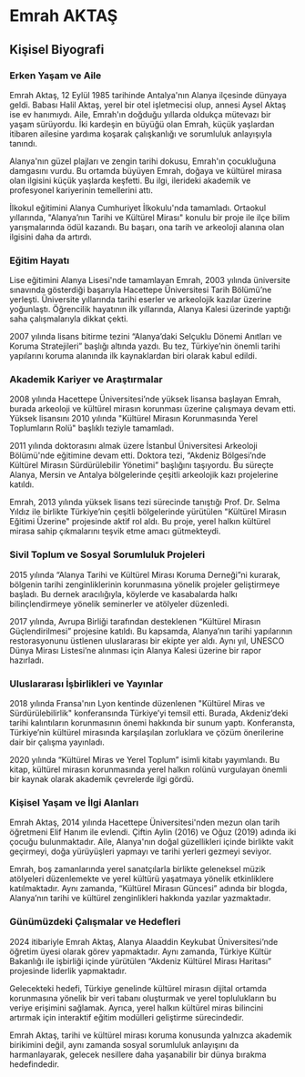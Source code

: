 # Emrah AKTAŞ

## Kişisel Biyografi

### Erken Yaşam ve Aile

Emrah Aktaş, 12 Eylül 1985 tarihinde Antalya'nın Alanya ilçesinde dünyaya geldi. Babası Halil Aktaş, yerel bir otel işletmecisi olup, annesi Aysel Aktaş ise ev hanımıydı. Aile, Emrah'ın doğduğu yıllarda oldukça mütevazı bir yaşam sürüyordu. İki kardeşin en büyüğü olan Emrah, küçük yaşlardan itibaren ailesine yardıma koşarak çalışkanlığı ve sorumluluk anlayışıyla tanındı.

Alanya'nın güzel plajları ve zengin tarihi dokusu, Emrah'ın çocukluğuna damgasını vurdu. Bu ortamda büyüyen Emrah, doğaya ve kültürel mirasa olan ilgisini küçük yaşlarda keşfetti. Bu ilgi, ilerideki akademik ve profesyonel kariyerinin temellerini attı.

İlkokul eğitimini Alanya Cumhuriyet İlkokulu'nda tamamladı. Ortaokul yıllarında, "Alanya’nın Tarihi ve Kültürel Mirası" konulu bir proje ile ilçe bilim yarışmalarında ödül kazandı. Bu başarı, ona tarih ve arkeoloji alanına olan ilgisini daha da artırdı.

### Eğitim Hayatı

Lise eğitimini Alanya Lisesi'nde tamamlayan Emrah, 2003 yılında üniversite sınavında gösterdiği başarıyla Hacettepe Üniversitesi Tarih Bölümü’ne yerleşti. Üniversite yıllarında tarihi eserler ve arkeolojik kazılar üzerine yoğunlaştı. Öğrencilik hayatının ilk yıllarında, Alanya Kalesi üzerinde yaptığı saha çalışmalarıyla dikkat çekti.

2007 yılında lisans bitirme tezini “Alanya’daki Selçuklu Dönemi Anıtları ve Koruma Stratejileri” başlığı altında yazdı. Bu tez, Türkiye’nin önemli tarihi yapılarını koruma alanında ilk kaynaklardan biri olarak kabul edildi.

### Akademik Kariyer ve Araştırmalar

2008 yılında Hacettepe Üniversitesi’nde yüksek lisansa başlayan Emrah, burada arkeoloji ve kültürel mirasın korunması üzerine çalışmaya devam etti. Yüksek lisansını 2010 yılında "Kültürel Mirasın Korunmasında Yerel Toplumların Rolü" başlıklı teziyle tamamladı.

2011 yılında doktorasını almak üzere İstanbul Üniversitesi Arkeoloji Bölümü'nde eğitimine devam etti. Doktora tezi, “Akdeniz Bölgesi’nde Kültürel Mirasın Sürdürülebilir Yönetimi” başlığını taşıyordu. Bu süreçte Alanya, Mersin ve Antalya bölgelerinde çeşitli arkeolojik kazı projelerine katıldı.

Emrah, 2013 yılında yüksek lisans tezi sürecinde tanıştığı Prof. Dr. Selma Yıldız ile birlikte Türkiye’nin çeşitli bölgelerinde yürütülen "Kültürel Mirasın Eğitimi Üzerine" projesinde aktif rol aldı. Bu proje, yerel halkın kültürel mirasa sahip çıkmalarını teşvik etme amacı gütmekteydi.

### Sivil Toplum ve Sosyal Sorumluluk Projeleri

2015 yılında “Alanya Tarihi ve Kültürel Mirası Koruma Derneği”ni kurarak, bölgenin tarihi zenginliklerinin korunmasına yönelik projeler geliştirmeye başladı. Bu dernek aracılığıyla, köylerde ve kasabalarda halkı bilinçlendirmeye yönelik seminerler ve atölyeler düzenledi.

2017 yılında, Avrupa Birliği tarafından desteklenen “Kültürel Mirasın Güçlendirilmesi” projesine katıldı. Bu kapsamda, Alanya’nın tarihi yapılarının restorasyonunu üstlenen uluslararası bir ekipte yer aldı. Aynı yıl, UNESCO Dünya Mirası Listesi’ne alınması için Alanya Kalesi üzerine bir rapor hazırladı.

### Uluslararası İşbirlikleri ve Yayınlar

2018 yılında Fransa'nın Lyon kentinde düzenlenen "Kültürel Miras ve Sürdürülebilirlik" konferansında Türkiye’yi temsil etti. Burada, Akdeniz’deki tarihi kalıntıların korunmasının önemi hakkında bir sunum yaptı. Konferansta, Türkiye’nin kültürel mirasında karşılaşılan zorluklara ve çözüm önerilerine dair bir çalışma yayınladı.

2020 yılında “Kültürel Miras ve Yerel Toplum” isimli kitabı yayımlandı. Bu kitap, kültürel mirasın korunmasında yerel halkın rolünü vurgulayan önemli bir kaynak olarak akademik çevrelerde ilgi gördü.

### Kişisel Yaşam ve İlgi Alanları

Emrah Aktaş, 2014 yılında Hacettepe Üniversitesi'nden mezun olan tarih öğretmeni Elif Hanım ile evlendi. Çiftin Aylin (2016) ve Oğuz (2019) adında iki çocuğu bulunmaktadır. Aile, Alanya'nın doğal güzellikleri içinde birlikte vakit geçirmeyi, doğa yürüyüşleri yapmayı ve tarihi yerleri gezmeyi seviyor.

Emrah, boş zamanlarında yerel sanatçılarla birlikte geleneksel müzik atölyeleri düzenlemekte ve yerel kültürü yaşatmaya yönelik etkinliklere katılmaktadır. Aynı zamanda, “Kültürel Mirasın Güncesi” adında bir blogda, Alanya’nın tarihi ve kültürel zenginlikleri hakkında yazılar yazmaktadır.

### Günümüzdeki Çalışmalar ve Hedefleri

2024 itibariyle Emrah Aktaş, Alanya Alaaddin Keykubat Üniversitesi’nde öğretim üyesi olarak görev yapmaktadır. Aynı zamanda, Türkiye Kültür Bakanlığı ile işbirliği içinde yürütülen “Akdeniz Kültürel Mirası Haritası” projesinde liderlik yapmaktadır.

Gelecekteki hedefi, Türkiye genelinde kültürel mirasın dijital ortamda korunmasına yönelik bir veri tabanı oluşturmak ve yerel toplulukların bu veriye erişimini sağlamak. Ayrıca, yerel halkın kültürel miras bilincini artırmak için interaktif eğitim modülleri geliştirme sürecindedir.

Emrah Aktaş, tarihi ve kültürel mirası koruma konusunda yalnızca akademik birikimini değil, aynı zamanda sosyal sorumluluk anlayışını da harmanlayarak, gelecek nesillere daha yaşanabilir bir dünya bırakma hedefindedir.